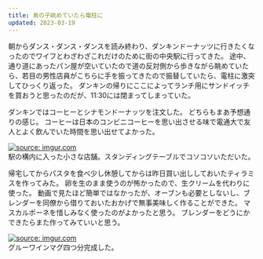 ```yaml
---
title: 男の子眺めていたら電柱に
updated: 2023-03-19
---
```


朝からダンス・ダンス・ダンスを読み終わり、ダンキンドーナッツに行きたくなったのでワイフとわざわざこれだけのために街の中央駅に行ってきた。
途中、通り道にあったパン屋が空いていたので道の反対側から歩きながら眺めていたら、若目の男性店員がこちらに手を振ってきたので振替していたら、電柱に激突してひっくり返った。
ダンキンの帰りにここによってランチ用にサンドイッチを買おうと思ったのだが、11:30には閉まってしまっていた。

ダンキンではコーヒーとシナモンドーナッツを注文した。
どちらもまあ予想通りの感じ。
コーヒーは日本のコンビニコーヒーを思い出させる味で電通大で友人とよく飲んでいた時間を思い出せてよかった。

<a href="https://imgur.com/jLMbIc7"><img src="https://i.imgur.com/jLMbIc7.png" title="source: imgur.com" /></a>  
駅の構内に入った小さな店舗。スタンディングテーブルでコソコソいただいた。

帰宅してからパスタを食べ少し休憩してからは昨日買い出ししておいたティラミスを作ってみた。
卵を生のまま使うのが怖かったので、生クリームを代わりに使った。
動画で見たほど簡単ではなかったが、オーブンも必要としないし、ブレンダーを同僚から借りておいたおかげで無事美味しく作ることができた。
マスカルポーネを惜しみなく使ったのがよかったと思う。
ブレンダーをどうにかできたらまた作ってみていいと思う。

<a href="https://imgur.com/SxA2uKn"><img src="https://i.imgur.com/SxA2uKn.png" title="source: imgur.com" /></a>  
グルーワインマグ四つ分完成した。
